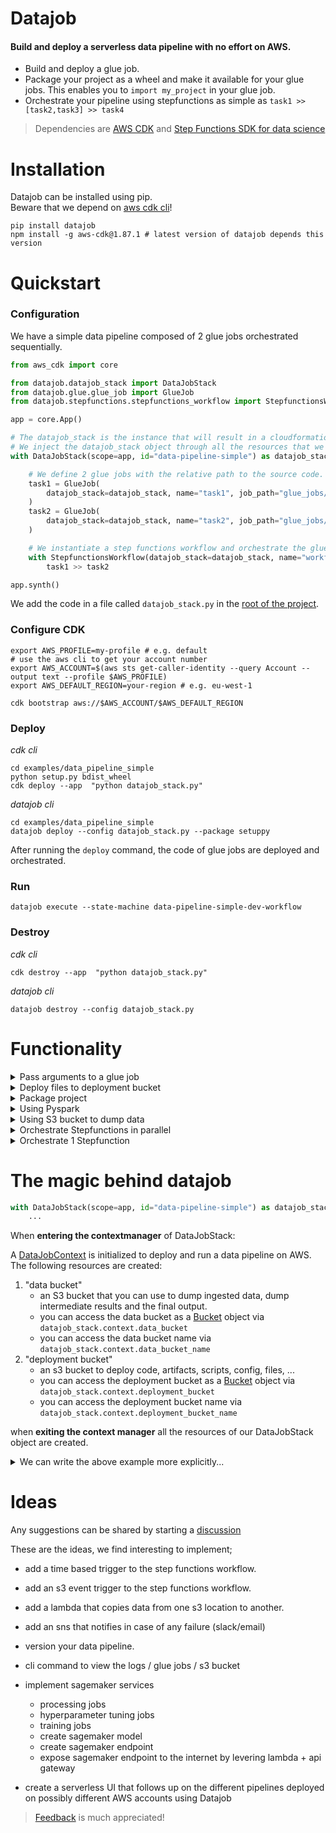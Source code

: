 # Datajob

#### Build and deploy a serverless data pipeline with no effort on AWS.

- Build and deploy a glue job.
- Package your project as a wheel and make it available for your glue jobs. This enables you to `import my_project` in your glue job.
- Orchestrate your pipeline using stepfunctions as simple as `task1 >> [task2,task3] >> task4`

> Dependencies are [AWS CDK](https://github.com/aws/aws-cdk) and [Step Functions SDK for data science](https://github.com/aws/aws-step-functions-data-science-sdk-python) <br/>

# Installation

 Datajob can be installed using pip. <br/>
 Beware that we depend on [aws cdk cli](https://github.com/aws/aws-cdk)!

    pip install datajob
    npm install -g aws-cdk@1.87.1 # latest version of datajob depends this version

# Quickstart

### Configuration

We have a simple data pipeline composed of 2 glue jobs orchestrated sequentially.

```python
from aws_cdk import core

from datajob.datajob_stack import DataJobStack
from datajob.glue.glue_job import GlueJob
from datajob.stepfunctions.stepfunctions_workflow import StepfunctionsWorkflow

app = core.App()

# The datajob_stack is the instance that will result in a cloudformation stack.
# We inject the datajob_stack object through all the resources that we want to add.
with DataJobStack(scope=app, id="data-pipeline-simple") as datajob_stack:

    # We define 2 glue jobs with the relative path to the source code.
    task1 = GlueJob(
        datajob_stack=datajob_stack, name="task1", job_path="glue_jobs/task1.py"
    )
    task2 = GlueJob(
        datajob_stack=datajob_stack, name="task2", job_path="glue_jobs/task2.py"
    )

    # We instantiate a step functions workflow and orchestrate the glue jobs.
    with StepfunctionsWorkflow(datajob_stack=datajob_stack, name="workflow") as sfn:
        task1 >> task2

app.synth()

```

We add the code in a file called `datajob_stack.py` in the [root of the project](./examples/data_pipeline_simple/).


### Configure CDK

```shell script
export AWS_PROFILE=my-profile # e.g. default
# use the aws cli to get your account number
export AWS_ACCOUNT=$(aws sts get-caller-identity --query Account --output text --profile $AWS_PROFILE)
export AWS_DEFAULT_REGION=your-region # e.g. eu-west-1

cdk bootstrap aws://$AWS_ACCOUNT/$AWS_DEFAULT_REGION
```

### Deploy
_cdk cli_

```shell script
cd examples/data_pipeline_simple
python setup.py bdist_wheel
cdk deploy --app  "python datajob_stack.py"
```

_datajob cli_

```shell script
cd examples/data_pipeline_simple
datajob deploy --config datajob_stack.py --package setuppy
```

After running the `deploy` command, the code of glue jobs are deployed and orchestrated.

### Run

```shell script
datajob execute --state-machine data-pipeline-simple-dev-workflow
```

### Destroy
_cdk cli_
```shell script
cdk destroy --app  "python datajob_stack.py"
```

_datajob cli_
```shell script
datajob destroy --config datajob_stack.py
```

# Functionality

<details>
<summary>Pass arguments to a glue job</summary>
#todo implemented not documented
</details>

<details>
<summary>Deploy files to deployment bucket</summary>
#todo implemented not documented
</details>

<details>
<summary>Package project</summary>
#todo implemented not documented
</details>

<details>
<summary>Using Pyspark</summary>

```python
pyspark_job = GlueJob(
    datajob_stack=datajob_stack,
    name="pyspark-job",
    job_path="glue_job/glue_pyspark_example.py",
    job_type="glueetl",
    glue_version="2.0",  # we only support glue 2.0
    python_version="3",
    worker_type="Standard",  # options are Standard / G.1X / G.2X
    number_of_workers=1,
    arguments={
        "--source": f"s3://{datajob_stack.context.data_bucket_name}/raw/iris_dataset.csv",
        "--destination": f"s3://{datajob_stack.context.data_bucket_name}/target/pyspark_job/iris_dataset.parquet",
    }
)
```
full example can be found in [examples/data_pipeline_pyspark](./examples/data_pipeline_pyspark]).
</details>

<details>
<summary>Using S3 bucket to dump data</summary>
#todo implemented not documented
# create an example that dumps and reads from s3
</details>

<details>
<summary>Orchestrate Stepfunctions in parallel</summary>
#todo
# orchestrate in parallel
</details>

<details>
<summary>Orchestrate 1 Stepfunction</summary>
Use the [Ellipsis](https://docs.python.org/dev/library/constants.html#Ellipsis) object to be able to orchestrate a job via step functions.

```python
some_task >> ...
```

</details>


# The magic behind datajob

```python
with DataJobStack(scope=app, id="data-pipeline-simple") as datajob_stack:
    ...
```

When __entering the contextmanager__ of DataJobStack:

A [DataJobContext](./datajob/datajob_stack.py#L48) is initialized
to deploy and run a data pipeline on AWS.
The following resources are created:
1) "data bucket"
    - an S3 bucket that you can use to dump ingested data, dump intermediate results and the final output.
    - you can access the data bucket as a [Bucket](https://docs.aws.amazon.com/cdk/api/latest/python/aws_cdk.aws_s3/Bucket.html) object via ```datajob_stack.context.data_bucket```
    - you can access the data bucket name via ```datajob_stack.context.data_bucket_name```
2) "deployment bucket"
   - an s3 bucket to deploy code, artifacts, scripts, config, files, ...
   - you can access the deployment bucket as a [Bucket](https://docs.aws.amazon.com/cdk/api/latest/python/aws_cdk.aws_s3/Bucket.html) object via ```datajob_stack.context.deployment_bucket```
   - you can access the deployment bucket name via ```datajob_stack.context.deployment_bucket_name```

when __exiting the context manager__ all the resources of our DataJobStack object are created.

<details>
<summary>We can write the above example more explicitly...</summary>

```python
from aws_cdk import core

from datajob.datajob_stack import DataJobStack
from datajob.glue.glue_job import GlueJob
from datajob.stepfunctions.stepfunctions_workflow import StepfunctionsWorkflow

app = core.App()

datajob_stack = DataJobStack(scope=app, id="data-pipeline-simple")
datajob_stack.init_datajob_context()

task1 = GlueJob(datajob_stack=datajob_stack, name="task1", job_path="glue_jobs/task1.py")
task2 = GlueJob(datajob_stack=datajob_stack, name="task2", job_path="glue_jobs/task2.py")

with StepfunctionsWorkflow(datajob_stack=datajob_stack, name="workflow") as sfn:
    task1 >> task2

datajob_stack.create_resources()
app.synth()
```
</details>

# Ideas

Any suggestions can be shared by starting a [discussion](https://github.com/vincentclaes/datajob/discussions)

These are the ideas, we find interesting to implement;

- add a time based trigger to the step functions workflow.
- add an s3 event trigger to the step functions workflow.
- add a lambda that copies data from one s3 location to another.
- add an sns that notifies in case of any failure (slack/email)
- version your data pipeline.
- cli command to view the logs / glue jobs / s3 bucket
- implement sagemaker services
    - processing jobs
    - hyperparameter tuning jobs
    - training jobs
    - create sagemaker model
    - create sagemaker endpoint
    - expose sagemaker endpoint to the internet by levering lambda + api gateway

- create a serverless UI that follows up on the different pipelines deployed on possibly different AWS accounts using Datajob

> [Feedback](https://github.com/vincentclaes/datajob/discussions) is much appreciated!
